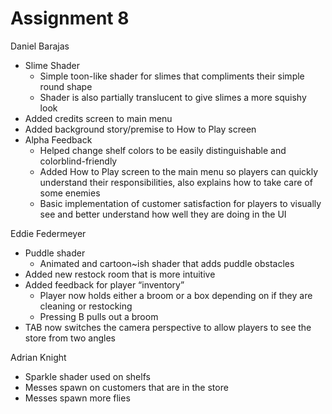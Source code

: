 # Assignment 8
Daniel Barajas
- Slime Shader
  - Simple toon-like shader for slimes that compliments their simple round shape
  - Shader is also partially translucent to give slimes a more squishy look
- Added credits screen to main menu
- Added background story/premise to How to Play screen
- Alpha Feedback
  - Helped change shelf colors to be easily distinguishable and colorblind-friendly
  - Added How to Play screen to the main menu so players can quickly understand their responsibilities, also explains how to take care of some enemies
  - Basic implementation of customer satisfaction for players to visually see and better understand how well they are doing in the UI

Eddie Federmeyer
- Puddle shader
  - Animated and cartoon~ish shader that adds puddle obstacles
- Added new restock room that is more intuitive
- Added feedback for player “inventory”
  - Player now holds either a broom or a box depending on if they are cleaning or restocking
  - Pressing B pulls out a broom
- TAB now switches the camera perspective to allow players to see the store from two angles

Adrian Knight 
- Sparkle shader used on shelfs
- Messes spawn on customers that are in the store
- Messes spawn more flies
